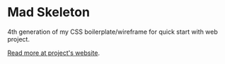 # Mad Skeleton

4th generation of my CSS boilerplate/wireframe for quick start with web project.

[Read more at project's website](http://mad-skeleton.smutnyleszek.com).
